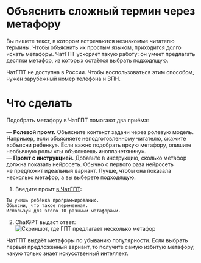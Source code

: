 # Объяснить сложный термин через метафору
Вы&nbsp;пишете текст, в&nbsp;котором встречаются незнакомые читателю термины. Чтобы объяснить их&nbsp;простым языком, приходится долго искать метафоры. ЧатГПТ ускоряет такую работу: он&nbsp;умеет предлагать десятки метафор, из&nbsp;которых остаётся выбрать подходящую.

ЧатГПТ не&nbsp;доступна в&nbsp;России. Чтобы воспользоваться этим способом, нужен зарубежный номер телефона и&nbsp;ВПН. 

# Что сделать
Подобрать метафору в&nbsp;ЧатГПТ помогают два приёма:

— **Ролевой промт.** Объясните контекст задачи через ролевую модель. Например, если объясняете неподготовленному читателю, скажите &laquo;объясни ребенку&raquo;. Если важно подобрать яркую метафору, опишите необычную роль: &laquo;ты&nbsp;объясняешь инопланетянину&raquo;.    
— **Промт с&nbsp;инструкцией.** Добавьте в&nbsp;инструкцию, сколько метафор должна показать нейросеть. Обычно с&nbsp;первого раза нейросеть не&nbsp;предложит идеальный вариант. Лучше, чтобы она показала несколько метафор, а&nbsp;вы&nbsp;выберете подходящую.

1. Введите промт [в ЧатГПТ](https://chat.openai.com/):
```
Ты учишь ребёнка программированию.
Объясни, что такое переменная.
Используй для этого 10 разными метафорами.
```
2. ChatGPT выдаст ответ:
![Скриншот, где ГПТ предлагает несколько метафор](https://github.com/grdv/openprompting/raw/main/images/рецепт%20&mdash;%20придумать%20метафору.webp)

ЧатГПТ выдаёт метафоры по&nbsp;убыванию популярности. Если выбрать первый предложенный вариант, то&nbsp;получите самую избитую метафору, какую только знает искусственный интеллект.
